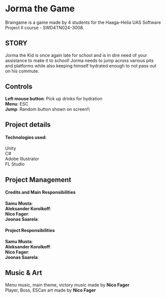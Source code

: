 # Jorma the Game
Braingame is a game made by 4 students for the Haaga-Helia UAS Software Project II course - SWD4TN024-3008.

## STORY
Jorma the Kid is once again late for school and is in dire need of your assistance to make it to school! Jorma needs to jump across various pits and platforms while also keeping himself hydrated enough to not pass out on his commute.

## Controls
**Left mouse button**: Pick up drinks for hydration\
**Menu**: ESC\
**Jump**: Random button shown on screen!\


## Project details
#### Technologies used:
Unity\
C#\
Adobe Illustrator\
FL Studio

## Project Management
#### Credits and Main Responsibilities
**Samu Musta**:\
**Aleksander Korolkoff**:\
**Nico Fager**:\
**Joonas Saarela**:

#### Project Responsibilities
**Samu Musta**:\
**Aleksander Korolkoff**:\
**Nico Fager**:\
**Joonas Saarela**:

## Music & Art
Menu music, main theme, victory music made by **Nico Fager**\
Player, Boss, ESCan art made by **Nico Fager**

